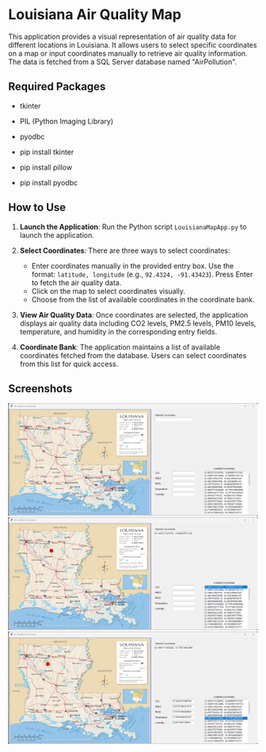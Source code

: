# Louisiana Air Quality Map

This application provides a visual representation of air quality data for different locations in Louisiana. It allows users to select specific coordinates on a map or input coordinates manually to retrieve air quality information. The data is fetched from a SQL Server database named "AirPollution".

## Required Packages

- tkinter
- PIL (Python Imaging Library)
- pyodbc

- pip install tkinter
- pip install pillow
- pip install pyodbc

## How to Use

1. **Launch the Application**: Run the Python script `LouisianaMapApp.py` to launch the application.

2. **Select Coordinates**: There are three ways to select coordinates:
   - Enter coordinates manually in the provided entry box. Use the format: `latitude, longitude` (e.g., `92.4324, -91.43423`). Press Enter to fetch the air quality data.
   - Click on the map to select coordinates visually.
   - Choose from the list of available coordinates in the coordinate bank.

3. **View Air Quality Data**: Once coordinates are selected, the application displays air quality data including CO2 levels, PM2.5 levels, PM10 levels, temperature, and humidity in the corresponding entry fields.

4. **Coordinate Bank**: The application maintains a list of available coordinates fetched from the database. Users can select coordinates from this list for quick access.

## Screenshots

![](/Screenshots/AirQualityImage1.png/)
![](/Screenshots/AirQualityImage2.png/)
![](/Screenshots/AirQualityImage3.png/)
